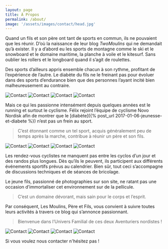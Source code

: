 ```yaml
---
layout: page
title: À Propos
permalink: /about/
image: '/assets/images/contact/head.jpg'
---
```


Quand un fils et son père ont tant de sports en commun, ils ne pouvaient que les réunir.
D’où la naissance de leur blog _TwoMoulins_ qui ne demandait qu’à exister.
Il y a d’abord eu les sports de montagne comme le ski et le snowboard et le domaine maritime, la planche à voile et le kitesurf.
Sans oublier les rollers et le longboard quand il s’agit de roulettes.

Des sports d’ailleurs appris ensemble chacun à son rythme, profitant de l’expérience de l’autre.
Le diabète du fils ne le freinant pas pour évoluer dans des sports d’endurance bien que des personnes l’ayant incité bien malheureusement au contraire.

<div class="gallery-box">
  <div class="gallery">
<img src="/assets/images/contact/contact_1.jpg" title="La Tranche sur Mer 2012" alt="Contact">
<img src="/assets/images/contact/contact_2.jpg" title="Val d'Isère 2015" alt="Contact" >
<img src="/assets/images/contact/contact_3.jpg" title="Val d'Isère 2015"  alt="Contact">
<img src="/assets/images/contact/contact_4.jpg"  title="Val d'Isère 2012" alt="Contact" >
</div>
</div>

Mais ce qui les passionne intensément depuis quelques années est le running et surtout le cyclisme.
Félix rejoint l’équipe de cyclisme Novo Nordisk afin de montrer que le [diabète]({% post_url 2017-01-06-jeunesse-et-diabete %}) n’est pas un frein au sport.

> C’est étonnant comme un tel sport, acquis généralement peu de temps après la marche, contribue à réunir un père et son fils.

<div class="gallery-box">
  <div class="gallery">
<img src="/assets/images/contact/contact_5.jpg"  title="Avant le départ de Paris-Roubaix"  alt="Contact">
<img src="/assets/images/contact/contact_6.jpg"  title="Paris-Roubaix" alt="Contact" >
<img src="/assets/images/contact/contact_7.jpg"  title="6h du Pas de Calais"  alt="Contact">
<img src="/assets/images/contact/contact_8.jpg"  title="Paris Roubaix" alt="Contact" >
</div>
</div>

Les rendez-vous cyclistes ne manquent pas entre les cyclos d’un jour et des randos plus longues.
Dès qu’ils le peuvent, ils participent aux différents événements sportifs prévus au calendrier.
Bien sûr, tout ceci s’accompagne de discussions techniques et de séances de bricolage.

Le jeune fils, passionné de photographies sur son site, ne ratant pas une occasion d’immortaliser cet environnement sur de la pellicule.

> C’est un domaine dévorant, mais sain pour le corps et l’esprit.

Par conséquent, Les Moulins, Père et Fils, vous convient à suivre toutes leurs activités à travers ce blog qui s’annonce passionnant.

> Bienvenue dans l’Univers Familial de ces deux Aventuriers nordistes !

<div class="gallery-box">
  <div class="gallery">
<img src="/assets/images/contact/contact_9.jpg"  title="Marathon de Paris 2015"  alt="Contact">
<img src="/assets/images/contact/contact_10.jpg"  title="10K Route du Louvre 2015"  alt="Contact">
<img src="/assets/images/contact/contact_11.jpg"  title="Semi de Paris 2016" alt="Contact" >
<img src="/assets/images/contact/contact_12.jpg"  title="Marathon de Paris 2015"  alt="Contact">
</div>
</div>


Si vous voulez nous contacter n'hésitez pas !
